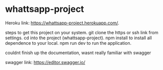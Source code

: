 # whattsapp-project

Heroku link: https://whattsapp-project.herokuapp.com/. 

steps to get this project on your system. 
git clone the https or ssh link from settings. 
cd into the project (whattsapp-project). 
npm install to install all dependence to your local.
npm run dev to run the application.

couldnt finish up the documentation, wasnt really familiar with swagger

swagger link: https://editor.swagger.io/
